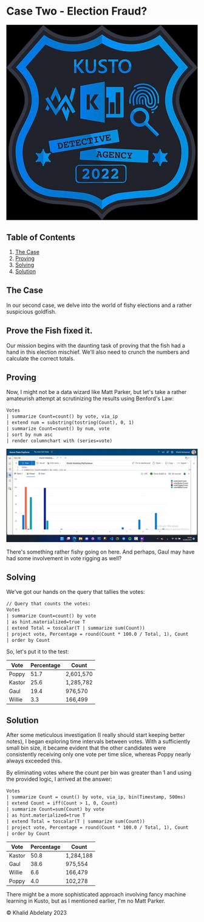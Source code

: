 # Case Two - Election Fraud?

![Badge](https://github.com/KhalidAbdelaty/-Kusto-Detective-Agency-2/blob/main/photo_2023-09-23_01-07-43.jpg)

## Table of Contents
1. [The Case](#the-case)
2. [Proving](#proving)
3. [Solving](#solving)
4. [Solution](#solution)

## The Case
In our second case, we delve into the world of fishy elections and a rather suspicious goldfish.

## Prove the Fish fixed it.
Our mission begins with the daunting task of proving that the fish had a hand in this election mischief. We'll also need to crunch the numbers and calculate the correct totals.

## Proving
Now, I might not be a data wizard like Matt Parker, but let's take a rather amateurish attempt at scrutinizing the results using Benford's Law:


```kql
Votes
| summarize Count=count() by vote, via_ip
| extend num = substring(tostring(Count), 0, 1)
| summarize Count=count() by num, vote
| sort by num asc
| render columnchart with (series=vote)
```

![Prove](https://github.com/KhalidAbdelaty/-Kusto-Detective-Agency-2/blob/main/Prove.jpg)

There's something rather fishy going on here. And perhaps, Gaul may have had some involvement in vote rigging as well?

## Solving
We've got our hands on the query that tallies the votes:


```kql
// Query that counts the votes:
Votes
| summarize Count=count() by vote
| as hint.materialized=true T
| extend Total = toscalar(T | summarize sum(Count))
| project vote, Percentage = round(Count * 100.0 / Total, 1), Count
| order by Count
```

So, let's put it to the test:



| Vote   | Percentage | Count    |
|--------|------------|----------|
| Poppy  | 51.7       | 2,601,570  |
| Kastor | 25.6       | 1,285,782  |
| Gaul   | 19.4       | 976,570   |
| Willie | 3.3        | 166,499   |


## Solution
After some meticulous investigation (I really should start keeping better notes), I began exploring time intervals between votes. With a sufficiently small bin size, it became evident that the other candidates were consistently receiving only one vote per time slice, whereas Poppy nearly always exceeded this.

By eliminating votes where the count per bin was greater than 1 and using the provided logic, I arrived at the answer:


```kql
Votes
| summarize Count = count() by vote, via_ip, bin(Timestamp, 500ms)
| extend Count = iff(Count > 1, 0, Count)
| summarize Count=sum(Count) by vote
| as hint.materialized=true T
| extend Total = toscalar(T | summarize sum(Count))
| project vote, Percentage = round(Count * 100.0 / Total, 1), Count
| order by Count

```


| Vote   | Percentage | Count    |
|--------|------------|----------|
| Kastor | 50.8       | 1,284,188  |
| Gaul   | 38.6       | 975,554   |
| Willie | 6.6        | 166,479   |
| Poppy  | 4.0        | 102,278   |


There might be a more sophisticated approach involving fancy machine learning in Kusto, but as I mentioned earlier, I'm no Matt Parker.

&copy; Khalid Abdelaty 2023
